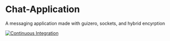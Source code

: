 # Chat-Application
A messaging application made with guizero, sockets, and hybrid encyrption

[![Continuous Integration](https://github.com/tomm13/Chat-Application/actions/workflows/continuous-integration.yml/badge.svg?branch=master)](https://github.com/tomm13/Chat-Application/actions/workflows/continuous-integration.yml)
